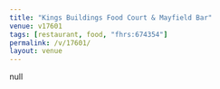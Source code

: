 ```yaml
---
title: "Kings Buildings Food Court & Mayfield Bar"
venue: v17601
tags: [restaurant, food, "fhrs:674354"]
permalink: /v/17601/
layout: venue
---
```

null